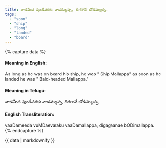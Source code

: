 ```yaml
---
title: వాడమీద వుండేవరకు వాడమల్లప్ప, దిగగానే బోడిమల్లప్ప.
tags:
  - "soon"
  - "ship"
  - "long"
  - "landed"
  - "board"
---
```


{% capture data %}
#### Meaning in English:
As long as he was on board his ship, he was " Ship Mallappa" as soon as he landed he was " Bald-headed Mallappa."

#### Meaning in Telugu:
వాడమీద వుండేవరకు వాడమల్లప్ప, దిగగానే బోడిమల్లప్ప.

#### English Transliteration:
vaaDameeda vuMDaevaraku vaaDamallappa, digagaanae bODimallappa.
{% endcapture %}

{{ data | markdownify }}

